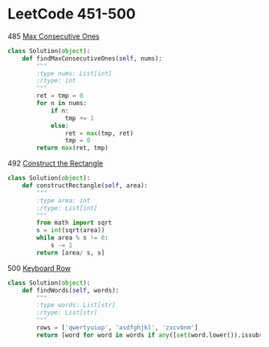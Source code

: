 # LeetCode 451-500

485 [Max Consecutive Ones](https://leetcode.com/problems/max-consecutive-ones/description/)
```python
class Solution(object):
    def findMaxConsecutiveOnes(self, nums):
        """
        :type nums: List[int]
        :rtype: int
        """
        ret = tmp = 0
        for n in nums:
            if n:
                tmp += 1
            else:
                ret = max(tmp, ret)
                tmp = 0
        return max(ret, tmp)
```

492 [Construct the Rectangle](https://leetcode.com/problems/construct-the-rectangle/description/)
```python
class Solution(object):
    def constructRectangle(self, area):
        """
        :type area: int
        :rtype: List[int]
        """
        from math import sqrt
        s = int(sqrt(area))
        while area % s != 0:
            s -= 1
        return [area/ s, s]
```

500 [Keyboard Row](https://leetcode.com/problems/keyboard-row/description/)
```python
class Solution(object):
    def findWords(self, words):
        """
        :type words: List[str]
        :rtype: List[str]
        """
        rows = ['qwertyuiop', 'asdfghjkl', 'zxcvbnm']
        return [word for word in words if any([set(word.lower()).issubset(row) for row in rows])]
```




